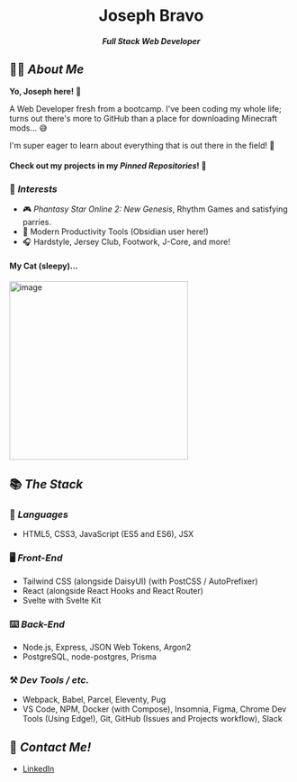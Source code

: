 <div align="center">
  <h1><b>Joseph Bravo</b></h1>
  <h4><i>Full Stack Web Developer</i></h4>
</div>

## 🧑‍💻 *About Me*

**Yo, Joseph here!** 👋

A Web Developer fresh from a bootcamp. I've been coding my whole life; turns out there's more to GitHub than a place for downloading Minecraft mods... 😅

I'm super eager to learn about everything that is out there in the field! 📖

#### Check out my projects in my *Pinned Repositories*! 📌

### 👀 *Interests*

- 🎮 *Phantasy Star Online 2: New Genesis*, Rhythm Games and satisfying parries.
- 📝 Modern Productivity Tools (Obsidian user here!)
- 🎧 Hardstyle, Jersey Club, Footwork, J-Core, and more!

#### My Cat (sleepy)...

<img width="317" alt="image" src="https://user-images.githubusercontent.com/78003700/174394354-628ede7e-102e-42a8-a57a-d26207b1a758.png">


## 📚 *The Stack*

### 📑 *Languages*

- HTML5, CSS3, JavaScript (ES5 and ES6), JSX

### 🖥️ *Front-End*

- Tailwind CSS (alongside DaisyUI) (with PostCSS / AutoPrefixer)
- React (alongside React Hooks and React Router)
- Svelte with Svelte Kit

### ⌨️ *Back-End*

- Node.js, Express, JSON Web Tokens, Argon2
- PostgreSQL, node-postgres, Prisma 

### ⚒️ *Dev Tools / etc.*

- Webpack, Babel, Parcel, Eleventy, Pug
- VS Code, NPM, Docker (with Compose), Insomnia, Figma, Chrome Dev Tools (Using Edge!), Git, GitHub (Issues and Projects workflow), Slack

## 📨 *Contact Me!*

- [LinkedIn](https://www.linkedin.com/in/joseph-bravo-dev/)
